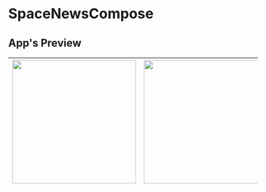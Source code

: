 # SpaceNewsCompose

## App's Preview

|<img src="https://user-images.githubusercontent.com/77957614/223564887-618dd37c-1ee3-4e5f-913a-77387c9a150f.png" width=250/>|<img src="https://user-images.githubusercontent.com/77957614/223565794-915302c8-b784-49e8-aef0-e69f3acc8253.png" width=250/>|<img src="https://user-images.githubusercontent.com/77957614/223573317-52fe5903-ff49-4b37-8281-6a1a612dff5c.jpeg" width=250/>|
|:----:|:----:|:----:|










